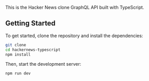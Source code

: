 This is the Hacker News clone GraphQL API built with TypeScript.   

## Getting Started

To get started, clone the repository and install the dependencies:

```bash
git clone
cd hackernews-typescript
npm install
```

Then, start the development server:

```bash
npm run dev
```

